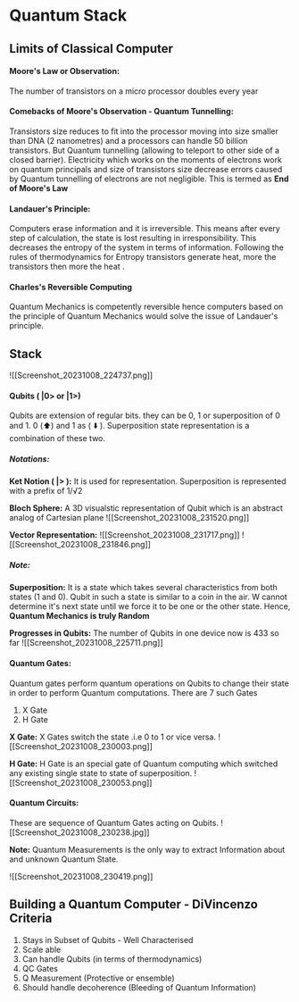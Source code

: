 # Quantum Stack
## Limits of Classical Computer

#### Moore's Law or Observation:
The number of transistors on a micro processor doubles every year
#### Comebacks of Moore's Observation - Quantum Tunnelling:
Transistors size reduces to fit into the processor moving into size smaller than DNA (2 nanometres) and a processors can handle 50 billion transistors.
But Quantum tunnelling (allowing to teleport to other side of a closed barrier). Electricity which works on the moments of electrons work on quantum principals and size of transistors size decrease errors caused by Quantum tunnelling of electrons are not negligible. This is termed as **End of Moore's Law**

#### Landauer's Principle:
Computers erase information and it is irreversible. This means after every step of calculation, the state is lost resulting in irresponsibility. This decreases the entropy of the system in terms of information. Following the rules of thermodynamics for Entropy transistors generate heat, more the transistors then more the heat . 

#### Charles's Reversible Computing
Quantum Mechanics is competently reversible hence computers based on the principle of Quantum Mechanics would solve the issue of Landauer's principle.

## Stack
![[Screenshot_20231008_224737.png]]

#### Qubits ( |0> or |1>)
Qubits are extension of regular bits. they can be 0, 1 or superposition of 0 and 1. 
0 (⬆️) and 1 as ( ⬇️ ). Superposition state representation is a combination of these two.

##### Notations:

**Ket Notion ( $| >$ ):**
It is used for representation. Superposition is represented with a prefix of $1/√2$

**Bloch Sphere:**
A 3D visualstic representation of Qubit which is an abstract analog of Cartesian plane 
![[Screenshot_20231008_231520.png]]

**Vector Representation:**
![[Screenshot_20231008_231717.png]]
![[Screenshot_20231008_231846.png]]

##### Note:
**Superposition:**
It is a state which takes several characteristics from both states (1 and 0). Qubit in such a state is similar to a coin in the air. W cannot determine it's next state until we force it to be one or the other state.  Hence, **Quantum Mechanics is truly Random**

**Progresses in Qubits:**
The number of Qubits in one device now is 433 so far
![[Screenshot_20231008_225711.png]]

#### Quantum Gates:
Quantum gates perform quantum operations on Qubits to change their state in order to perform Quantum computations. There are 7 such Gates
1. X Gate
2. H Gate

**X Gate:**
X Gates switch the state .i.e 0 to 1 or vice versa.
![[Screenshot_20231008_230003.png]]

**H Gate:**
H Gate is an special gate of Quantum computing which switched any existing single state to state of superposition. 
![[Screenshot_20231008_230053.png]]

#### Quantum Circuits:
These are sequence of Quantum Gates acting on Qubits.
![[Screenshot_20231008_230238.jpg]]

**Note:**
Quantum Measurements is the only way to extract Information about and unknown Quantum State.

![[Screenshot_20231008_230419.png]]


## Building a Quantum Computer - DiVincenzo Criteria
1. Stays in Subset of Qubits - Well Characterised
2. Scale able 
3. Can handle Qubits (in terms of thermodynamics)
4. QC Gates
5. Q Measurement (Protective or ensemble)
6. Should handle decoherence (Bleeding of Quantum Information)